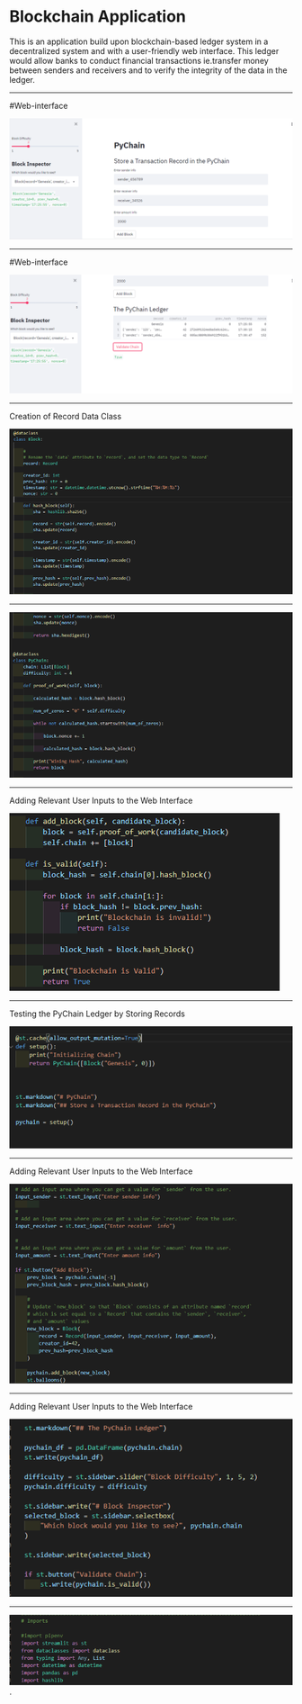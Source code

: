 # Blockchain Application

This is an application build upon blockchain-based ledger system in a decentralized system and with a user-friendly web interface. This ledger would allow banks to conduct financial transactions ie.transfer money between senders and receivers and to verify the integrity of the data in the ledger.

----------------------------------------------------------------------------------------------------------------------------------------------------------------------------

#Web-interface

![](snapshots/capture1.png)

----------------------------------------------------------------------------------------------------------------------------------------------------------------------------

#Web-interface

![](snapshots/capture2.png)

----------------------------------------------------------------------------------------------------------------------------------------------------------------------------

Creation of Record Data Class 

![](snapshots/code1.png)

----------------------------------------------------------------------------------------------------------------------------------------------------------------------------

![](snapshots/code2.png)

----------------------------------------------------------------------------------------------------------------------------------------------------------------------------

Adding Relevant User Inputs to the Web Interface

![](snapshots/code3.png)

----------------------------------------------------------------------------------------------------------------------------------------------------------------------------

Testing the PyChain Ledger by Storing Records

![](snapshots/code4.png)

----------------------------------------------------------------------------------------------------------------------------------------------------------------------------

Adding Relevant User Inputs to the Web Interface

![](snapshots/code5.png)

----------------------------------------------------------------------------------------------------------------------------------------------------------------------------

Adding Relevant User Inputs to the Web Interface

![](snapshots/code6.png)

----------------------------------------------------------------------------------------------------------------------------------------------------------------------------

![](snapshots/imports.png)
.
